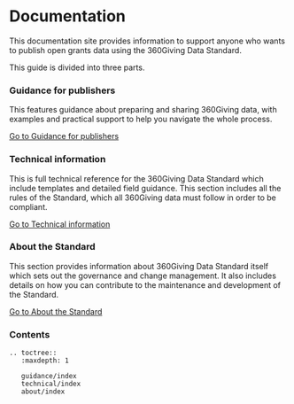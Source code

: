 # Documentation
This documentation site provides information to support anyone who wants to publish open grants data using the 360Giving Data Standard.

This guide is divided into three parts.

### Guidance for publishers
This features guidance about preparing and sharing 360Giving data, with examples and practical support to help you navigate the whole process.

<p>
    <a href="https://standard.threesixtygiving.org/en/new-docs-style/guidance/" class="button button--teal">Go to Guidance for publishers</a>
</p>

### Technical information
This is full technical reference for the 360Giving Data Standard which include templates and detailed field guidance. This section includes all the rules of the Standard, which all 360Giving data must follow in order to be compliant.

<p>
    <a href="https://standard.threesixtygiving.org/en/new-docs-style/technical/" class="button button--teal">Go to Technical information</a>
</p>

### About the Standard
This section provides information about 360Giving Data Standard itself which sets out the governance and change management. It also includes details on how you can contribute to the maintenance and development of the Standard.

<p>
    <a href="https://standard.threesixtygiving.org/en/new-docs-style/about/" class="button button--teal">Go to About the Standard</a>
</p>



### Contents

```eval_rst
.. toctree::
   :maxdepth: 1
   
   guidance/index
   technical/index
   about/index

```

